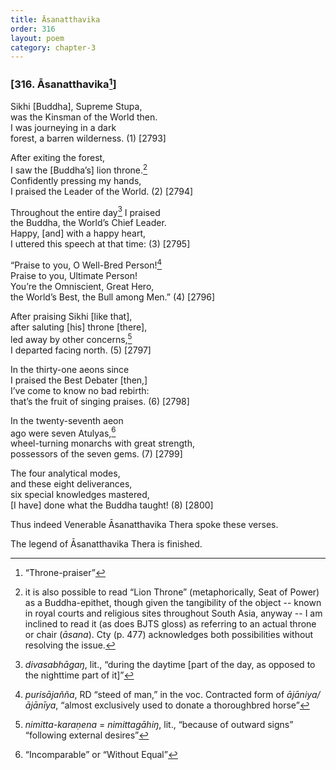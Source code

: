```yaml
---
title: Āsanatthavika
order: 316
layout: poem
category: chapter-3
---
```


### \[316. Āsanatthavika[^1]\]

Sikhi \[Buddha\], Supreme Stupa,  
was the Kinsman of the World then.  
I was journeying in a dark  
forest, a barren wilderness. (1) \[2793\]

After exiting the forest,  
I saw the \[Buddha’s\] lion throne.[^2]  
Confidently pressing my hands,  
I praised the Leader of the World. (2) \[2794\]

Throughout the entire day[^3] I praised  
the Buddha, the World’s Chief Leader.  
Happy, \[and\] with a happy heart,  
I uttered this speech at that time: (3) \[2795\]

“Praise to you, O Well-Bred Person![^4]  
Praise to you, Ultimate Person!  
You’re the Omniscient, Great Hero,  
the World’s Best, the Bull among Men.” (4) \[2796\]

After praising Sikhi \[like that\],  
after saluting \[his\] throne \[there\],  
led away by other concerns,[^5]  
I departed facing north. (5) \[2797\]

In the thirty-one aeons since  
I praised the Best Debater \[then,\]  
I’ve come to know no bad rebirth:  
that’s the fruit of singing praises. (6) \[2798\]

In the twenty-seventh aeon  
ago were seven Atulyas,[^6]  
wheel-turning monarchs with great strength,  
possessors of the seven gems. (7) \[2799\]

The four analytical modes,  
and these eight deliverances,  
six special knowledges mastered,  
\[I have\] done what the Buddha taught! (8) \[2800\]

Thus indeed Venerable Āsanatthavika Thera spoke these verses.

The legend of Āsanatthavika Thera is finished.

[^1]: “Throne-praiser”

[^2]: it is also possible to read “Lion Throne” (metaphorically, Seat of Power) as a Buddha-epithet, though given the tangibility of the object -- known in royal courts and religious sites throughout South Asia, anyway -- I am inclined to read it (as does BJTS gloss) as referring to an actual throne or chair (*āsana*). Cty (p. 477) acknowledges both possibilities without resolving the issue.

[^3]: *divasabhāgaŋ*, lit., “during the daytime \[part of the day, as opposed to the nighttime part of it\]”

[^4]: *purisājañña*, RD “steed of man,” in the voc. Contracted form of *ājāniya/ājānīya*, “almost exclusively used to donate a thoroughbred horse”

[^5]: *nimitta-karaṇena* = *nimittagāhiŋ*, lit., “because of outward signs” “following external desires”

[^6]: “Incomparable” or “Without Equal”
